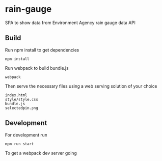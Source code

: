 # rain-gauge

SPA to show data from Environment Agency rain gauge data API

## Build

Run npm install to get dependencies

    npm install

Run webpack to build bundle.js

    webpack

Then serve the necessary files using a web serving solution of your choice

    index.html
    style/style.css
    bundle.js
    selectedpin.png

## Development

For development run

    npm run start

To get a webpack dev server going

